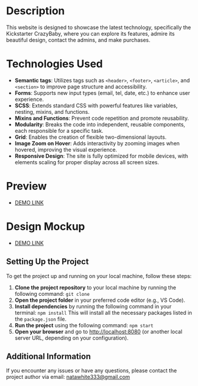# Description
This website is designed to showcase the latest technology, specifically the Kickstarter CrazyBaby, where you can explore its features, admire its beautiful design, contact the admins, and make purchases.

# Technologies Used
- **Semantic tags**: Utilizes tags such as `<header>`, `<footer>`, `<article>`, and `<section>` to improve page structure and accessibility.
- **Forms**: Supports new input types (email, tel, date, etc.) to enhance user experience.
- **SCSS**: Extends standard CSS with powerful features like variables, nesting, mixins, and functions.
- **Mixins and Functions**: Prevent code repetition and promote reusability.
- **Modularity**: Breaks the code into independent, reusable components, each responsible for a specific task.
- **Grid**: Enables the creation of flexible two-dimensional layouts.
- **Image Zoom on Hover**: Adds interactivity by zooming images when hovered, improving the visual experience.
- **Responsive Design**: The site is fully optimized for mobile devices, with elements scaling for proper display across all screen sizes.

# Preview
- [DEMO LINK](https://nataliiavdovyna.github.io/Kickstarter_CrazyBaby/)

# Design Mockup
- [DEMO LINK](https://www.figma.com/design/Ujp7bCFuvuJlkn8TSbQPSZ/Kickstarter_FE-students?node-id=19655-32&p=f&t=ahrUAULOoOKiLE9r-0)

## Setting Up the Project
To get the project up and running on your local machine, follow these steps:
1. **Clone the project repository** to your local machine by running the following command:
`git clone`
2. **Open the project folder** in your preferred code editor (e.g., VS Code).
3. **Install dependencies** by running the following command in your terminal:
`npm install`
This will install all the necessary packages listed in the `package.json` file.
4. **Run the project** using the following command:
`npm start`
5. **Open your browser** and go to [http://localhost:8080](http://localhost:8080) (or another local server URL, depending on your configuration).

## Additional Information
If you encounter any issues or have any questions, please contact the project author via email: natawhite333@gmail.com
